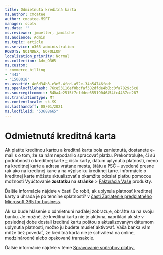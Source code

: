 ```yaml
---
title: Odmietnutá kreditná karta
ms.author: cmcatee
author: cmcatee-MSFT
manager: scotv
ms.date: ''
ms.reviewer: jmueller, jamitche
ms.audience: Admin
ms.topic: article
ms.service: o365-administration
ROBOTS: NOINDEX, NOFOLLOW
localization_priority: Normal
ms.collection: Adm_O365
ms.custom:
- commerce_billing
- "443"
- "1500018"
ms.assetid: 4e6d34b3-e3e5-4fcd-a52e-34b54746feeb
ms.openlocfilehash: 76ce53116ef0bcfaf382dfde4b0bc0fa7829c5c8
ms.sourcegitcommit: 540a4e2515f7cfddee65519046454fc4437cd287
ms.translationtype: MT
ms.contentlocale: sk-SK
ms.lasthandoff: 08/01/2021
ms.locfileid: "53688665"
---
```

# <a name="declined-credit-card"></a>Odmietnutá kreditná karta

Ak platíte kreditnou kartou a kreditná karta bola zamietnutá, dostanete e-mail s o tom, že sa nám nepodarilo spracovať platbu. Prekontrolujte, či sú podrobnosti o kreditnej karte [–](https://go.microsoft.com/fwlink/p/?linkid=842054) číslo karty, dátum uplynutia platnosti, meno na kreditnej karte a adresa vrátane mesta, štátu a PSČ – uvedené presne tak ako na kreditnej karte a na výpise ku kreditnej karte. Informácie o kreditnej karte môžete aktualizovať a okamžite odoslať platbu pomocou možnosti Vyúčtovanie **zostatku** na **stránke**  >  [Fakturácia Vaše](https://go.microsoft.com/fwlink/p/?linkid=842054) produkty.

Ďalšie informácie nájdete v časti Čo robiť, ak uplynula platnosť kreditnej karty a úhrada je po termíne splatnosti? v [časti Zaplatenie predplatného Microsoft 365 for business](/microsoft-365/commerce/billing-and-payments/pay-for-your-subscription#what-if-my-credit-card-was-declined-and-my-payment-is-past-due).
  
Ak sa bude hlásenie o odmietnuní naďalej zobrazuje, obráťte sa na svoju banku. Je možné, že kreditná karta nie je aktívna, napríklad ak ste v poslednej dobe dostali kreditnú kartu poštou s aktualizovaným dátumom uplynutia platnosti, možno ju budete musieť aktivovať. Vaša banka vám môže tiež povedať, že kreditná karta nie je schválená na online, medzinárodné alebo opakované transakcie.
  
Ďalšie informácie nájdete v téme [Spravovanie spôsobov platby.](/microsoft-365/commerce/billing-and-payments/manage-payment-methods)